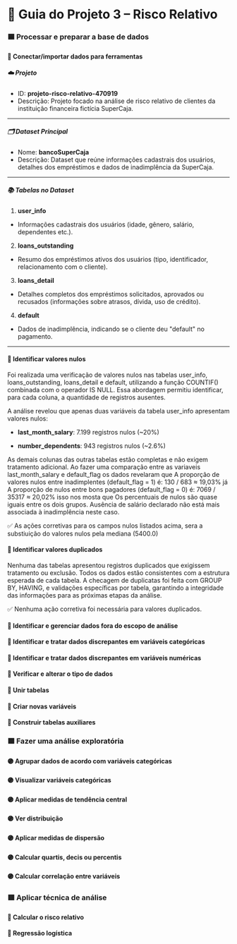 # 📘 Guia do Projeto 3 – Risco Relativo

### 🟦 Processar e preparar a base de dados

#### 🔵 Conectar/importar dados para ferramentas

##### ☁️ Projeto

- ID: **projeto-risco-relativo-470919**
- Descrição: Projeto focado na análise de risco relativo de clientes da instituição financeira fictícia SuperCaja.

---

##### 🗂️ Dataset Principal

- Nome: **bancoSuperCaja**
- Descrição: Dataset que reúne informações cadastrais dos usuários, detalhes dos empréstimos e dados de inadimplência da SuperCaja.

---

##### 📚 Tabelas no Dataset

1. **user_info**
- Informações cadastrais dos usuários (idade, gênero, salário, dependentes etc.).

2. **loans_outstanding**
- Resumo dos empréstimos ativos dos usuários (tipo, identificador, relacionamento com o cliente).

3. **loans_detail**
- Detalhes completos dos empréstimos solicitados, aprovados ou recusados (informações sobre atrasos, dívida, uso de crédito).

4. **default**
- Dados de inadimplência, indicando se o cliente deu "default" no pagamento.

---

#### 🔵 Identificar valores nulos

Foi realizada uma verificação de valores nulos nas tabelas user_info, loans_outstanding, loans_detail e default, utilizando a função COUNTIF() combinada com o operador IS NULL. Essa abordagem permitiu identificar, para cada coluna, a quantidade de registros ausentes.

A análise revelou que apenas duas variáveis da tabela user_info apresentam valores nulos:

- **last_month_salary**: 7.199 registros nulos (~20%)

- **number_dependents**: 943 registros nulos (~2.6%)

As demais colunas das outras tabelas estão completas e não exigem tratamento adicional. Ao fazer uma comparação entre as variaveis last_month_salary e default_flag os dados revelaram que A proporção de valores nulos entre inadimplentes (default_flag = 1) é: 130 / 683 ≈ 19,03% já A proporção de nulos entre bons pagadores (default_flag = 0) é: 7069 / 35317 ≈ 20,02% isso nos mosta que Os percentuais de nulos são quase iguais entre os dois grupos. Ausência de salário declarado não está mais associada à inadimplência neste caso.

✅ As ações corretivas para os campos nulos listados acima, sera a substiuição do valores nulos pela mediana (5400.0)

#### 🔵 Identificar valores duplicados

Nenhuma das tabelas apresentou registros duplicados que exigissem tratamento ou exclusão. Todos os dados estão consistentes com a estrutura esperada de cada tabela. A checagem de duplicatas foi feita com GROUP BY, HAVING, e validações específicas por tabela, garantindo a integridade das informações para as próximas etapas da análise.

✅ Nenhuma ação corretiva foi necessária para valores duplicados.

#### 🔵 Identificar e gerenciar dados fora do escopo de análise

#### 🔵 Identificar e tratar dados discrepantes em variáveis ​​categóricas
#### 🔵 Identificar e tratar dados discrepantes em variáveis ​​numéricas
#### 🔵 Verificar e alterar o tipo de dados
#### 🔵 Unir tabelas
#### 🔵 Criar novas variáveis
#### 🔵 Construir tabelas auxiliares

### 🟪 Fazer uma análise exploratória

#### 🟣 Agrupar dados de acordo com variáveis ​​categóricas
#### 🟣 Visualizar variáveis ​​categóricas
#### 🟣 Aplicar medidas de tendência central
#### 🟣 Ver distribuição
#### 🟣 Aplicar medidas de dispersão
#### 🟣 Calcular quartis, decis ou percentis
#### 🟣 Calcular correlação entre variáveis

### 🟥 Aplicar técnica de análise

#### 🔴 Calcular o risco relativo
#### 🔴 Regressão logística
